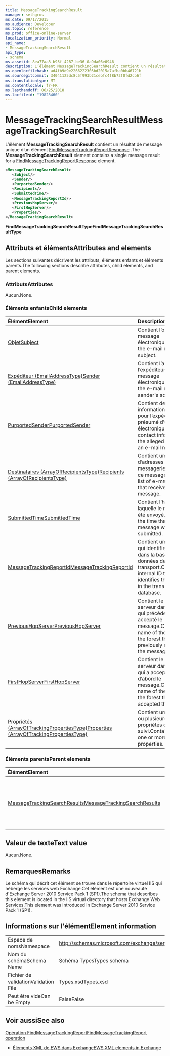 ```yaml
---
title: MessageTrackingSearchResult
manager: sethgros
ms.date: 09/17/2015
ms.audience: Developer
ms.topic: reference
ms.prod: office-online-server
localization_priority: Normal
api_name:
- MessageTrackingSearchResult
api_type:
- schema
ms.assetid: 8ea77aa8-b93f-4287-be36-0a9da06e0946
description: L’élément MessageTrackingSearchResult contient un résultat de message unique d’un élément FindMessageTrackingReportResponse.
ms.openlocfilehash: ad4fb9d9e2266222303bd2015a7afba0bb46721b
ms.sourcegitcommit: 34041125dc8c5f993b21cebfc4f8b72f0fd2cb6f
ms.translationtype: MT
ms.contentlocale: fr-FR
ms.lasthandoff: 06/25/2018
ms.locfileid: "19828460"
---
```

# <a name="messagetrackingsearchresult"></a><span data-ttu-id="60daa-103">MessageTrackingSearchResult</span><span class="sxs-lookup"><span data-stu-id="60daa-103">MessageTrackingSearchResult</span></span>

<span data-ttu-id="60daa-104">L’élément **MessageTrackingSearchResult** contient un résultat de message unique d’un élément [FindMessageTrackingReportResponse](findmessagetrackingreportresponse.md) .</span><span class="sxs-lookup"><span data-stu-id="60daa-104">The **MessageTrackingSearchResult** element contains a single message result for a [FindMessageTrackingReportResponse](findmessagetrackingreportresponse.md) element.</span></span> 
  
```xml
<MessageTrackingSearchResult>
   <Subject/>
   <Sender/>
   <PurportedSender/>
   <Recipients/>
   <SubmittedTime/>
   <MessageTrackingReportId/>
   <PreviousHopServer/>
   <FirstHopServer/>
   <Properties/>
</MessageTrackingSearchResult>
```

 <span data-ttu-id="60daa-105">**FindMessageTrackingSearchResultType**</span><span class="sxs-lookup"><span data-stu-id="60daa-105">**FindMessageTrackingSearchResultType**</span></span>
## <a name="attributes-and-elements"></a><span data-ttu-id="60daa-106">Attributs et éléments</span><span class="sxs-lookup"><span data-stu-id="60daa-106">Attributes and elements</span></span>

<span data-ttu-id="60daa-107">Les sections suivantes décrivent les attributs, éléments enfants et éléments parents.</span><span class="sxs-lookup"><span data-stu-id="60daa-107">The following sections describe attributes, child elements, and parent elements.</span></span>
  
### <a name="attributes"></a><span data-ttu-id="60daa-108">Attributs</span><span class="sxs-lookup"><span data-stu-id="60daa-108">Attributes</span></span>

<span data-ttu-id="60daa-109">Aucun.</span><span class="sxs-lookup"><span data-stu-id="60daa-109">None.</span></span>
  
### <a name="child-elements"></a><span data-ttu-id="60daa-110">Éléments enfants</span><span class="sxs-lookup"><span data-stu-id="60daa-110">Child elements</span></span>

|<span data-ttu-id="60daa-111">**Élément**</span><span class="sxs-lookup"><span data-stu-id="60daa-111">**Element**</span></span>|<span data-ttu-id="60daa-112">**Description**</span><span class="sxs-lookup"><span data-stu-id="60daa-112">**Description**</span></span>|
|:-----|:-----|
|[<span data-ttu-id="60daa-113">Objet</span><span class="sxs-lookup"><span data-stu-id="60daa-113">Subject</span></span>](subject.md) <br/> |<span data-ttu-id="60daa-114">Contient l’objet du message électronique.</span><span class="sxs-lookup"><span data-stu-id="60daa-114">Contains the e-mail message subject.</span></span>  <br/> |
|[<span data-ttu-id="60daa-115">Expéditeur (EmailAddressType)</span><span class="sxs-lookup"><span data-stu-id="60daa-115">Sender (EmailAddressType)</span></span>](sender-emailaddresstype.md) <br/> |<span data-ttu-id="60daa-116">Contient l’adresse de l’expéditeur du message électronique.</span><span class="sxs-lookup"><span data-stu-id="60daa-116">Contains the e-mail message sender's address.</span></span>  <br/> |
|[<span data-ttu-id="60daa-117">PurportedSender</span><span class="sxs-lookup"><span data-stu-id="60daa-117">PurportedSender</span></span>](purportedsender.md) <br/> |<span data-ttu-id="60daa-118">Contient des informations de contact pour l’expéditeur présumé d’un message électronique.</span><span class="sxs-lookup"><span data-stu-id="60daa-118">Contains contact information for the alleged sender of an e-mail message.</span></span>  <br/> |
|[<span data-ttu-id="60daa-119">Destinataires (ArrayOfRecipientsType)</span><span class="sxs-lookup"><span data-stu-id="60daa-119">Recipients (ArrayOfRecipientsType)</span></span>](recipients-arrayofrecipientstype.md) <br/> |<span data-ttu-id="60daa-120">Contient une liste d’adresses de messagerie qui a reçu ce message.</span><span class="sxs-lookup"><span data-stu-id="60daa-120">Contains a list of e-mail addresses that received this message.</span></span>  <br/> |
|[<span data-ttu-id="60daa-121">SubmittedTime</span><span class="sxs-lookup"><span data-stu-id="60daa-121">SubmittedTime</span></span>](submittedtime.md) <br/> |<span data-ttu-id="60daa-122">Contient l’heure à laquelle le message a été envoyé.</span><span class="sxs-lookup"><span data-stu-id="60daa-122">Contains the time that the message was submitted.</span></span>  <br/> |
|[<span data-ttu-id="60daa-123">MessageTrackingReportId</span><span class="sxs-lookup"><span data-stu-id="60daa-123">MessageTrackingReportId</span></span>](messagetrackingreportid.md) <br/> |<span data-ttu-id="60daa-124">Contient un ID interne qui identifie le message dans la base de données de transport.</span><span class="sxs-lookup"><span data-stu-id="60daa-124">Contains an internal ID that identifies the message in the transport database.</span></span>  <br/> |
|[<span data-ttu-id="60daa-125">PreviousHopServer</span><span class="sxs-lookup"><span data-stu-id="60daa-125">PreviousHopServer</span></span>](previoushopserver.md) <br/> |<span data-ttu-id="60daa-126">Contient le nom du serveur dans la forêt qui précédemment accepté le message.</span><span class="sxs-lookup"><span data-stu-id="60daa-126">Contains the name of the server in the forest that previously accepted the message.</span></span>  <br/> |
|[<span data-ttu-id="60daa-127">FirstHopServer</span><span class="sxs-lookup"><span data-stu-id="60daa-127">FirstHopServer</span></span>](firsthopserver.md) <br/> |<span data-ttu-id="60daa-128">Contient le nom du serveur dans la forêt qui a accepté tout d’abord le message.</span><span class="sxs-lookup"><span data-stu-id="60daa-128">Contains the name of the server in the forest that first accepted the message.</span></span>  <br/> |
|[<span data-ttu-id="60daa-129">Propriétés (ArrayOfTrackingPropertiesType)</span><span class="sxs-lookup"><span data-stu-id="60daa-129">Properties (ArrayOfTrackingPropertiesType)</span></span>](properties-arrayoftrackingpropertiestype.md) <br/> |<span data-ttu-id="60daa-130">Contient une liste d’un ou plusieurs des propriétés de suivi.</span><span class="sxs-lookup"><span data-stu-id="60daa-130">Contains a list of one or more tracking properties.</span></span>  <br/> |
   
### <a name="parent-elements"></a><span data-ttu-id="60daa-131">Éléments parents</span><span class="sxs-lookup"><span data-stu-id="60daa-131">Parent elements</span></span>

|<span data-ttu-id="60daa-132">**Élément**</span><span class="sxs-lookup"><span data-stu-id="60daa-132">**Element**</span></span>|<span data-ttu-id="60daa-133">**Description**</span><span class="sxs-lookup"><span data-stu-id="60daa-133">**Description**</span></span>|
|:-----|:-----|
|[<span data-ttu-id="60daa-134">MessageTrackingSearchResults</span><span class="sxs-lookup"><span data-stu-id="60daa-134">MessageTrackingSearchResults</span></span>](messagetrackingsearchresults.md) <br/> |<span data-ttu-id="60daa-135">Contient une liste des messages qui correspondent aux critères de recherche.</span><span class="sxs-lookup"><span data-stu-id="60daa-135">Contains a list of messages that match the search criteria.</span></span>  <br/> |
   
## <a name="text-value"></a><span data-ttu-id="60daa-136">Valeur de texte</span><span class="sxs-lookup"><span data-stu-id="60daa-136">Text value</span></span>

<span data-ttu-id="60daa-137">Aucun.</span><span class="sxs-lookup"><span data-stu-id="60daa-137">None.</span></span>
  
## <a name="remarks"></a><span data-ttu-id="60daa-138">Remarques</span><span class="sxs-lookup"><span data-stu-id="60daa-138">Remarks</span></span>

<span data-ttu-id="60daa-139">Le schéma qui décrit cet élément se trouve dans le répertoire virtuel IIS qui héberge les services web Exchange.Cet élément est une nouveauté d'Exchange Server 2010 Service Pack 1 (SP1).</span><span class="sxs-lookup"><span data-stu-id="60daa-139">The schema that describes this element is located in the IIS virtual directory that hosts Exchange Web Services.This element was introduced in Exchange Server 2010 Service Pack 1 (SP1).</span></span>
  
## <a name="element-information"></a><span data-ttu-id="60daa-140">Informations sur l'élément</span><span class="sxs-lookup"><span data-stu-id="60daa-140">Element information</span></span>

|||
|:-----|:-----|
|<span data-ttu-id="60daa-141">Espace de noms</span><span class="sxs-lookup"><span data-stu-id="60daa-141">Namespace</span></span>  <br/> |http://schemas.microsoft.com/exchange/services/2006/types  <br/> |
|<span data-ttu-id="60daa-142">Nom du schéma</span><span class="sxs-lookup"><span data-stu-id="60daa-142">Schema Name</span></span>  <br/> |<span data-ttu-id="60daa-143">Schéma Types</span><span class="sxs-lookup"><span data-stu-id="60daa-143">Types schema</span></span>  <br/> |
|<span data-ttu-id="60daa-144">Fichier de validation</span><span class="sxs-lookup"><span data-stu-id="60daa-144">Validation File</span></span>  <br/> |<span data-ttu-id="60daa-145">Types.xsd</span><span class="sxs-lookup"><span data-stu-id="60daa-145">Types.xsd</span></span>  <br/> |
|<span data-ttu-id="60daa-146">Peut être vide</span><span class="sxs-lookup"><span data-stu-id="60daa-146">Can be Empty</span></span>  <br/> |<span data-ttu-id="60daa-147">False</span><span class="sxs-lookup"><span data-stu-id="60daa-147">False</span></span>  <br/> |
   
## <a name="see-also"></a><span data-ttu-id="60daa-148">Voir aussi</span><span class="sxs-lookup"><span data-stu-id="60daa-148">See also</span></span>



[<span data-ttu-id="60daa-149">Opération FindMessageTrackingReport</span><span class="sxs-lookup"><span data-stu-id="60daa-149">FindMessageTrackingReport operation</span></span>](findmessagetrackingreport-operation.md)


- [<span data-ttu-id="60daa-150">Éléments XML de EWS dans Exchange</span><span class="sxs-lookup"><span data-stu-id="60daa-150">EWS XML elements in Exchange</span></span>](ews-xml-elements-in-exchange.md)

